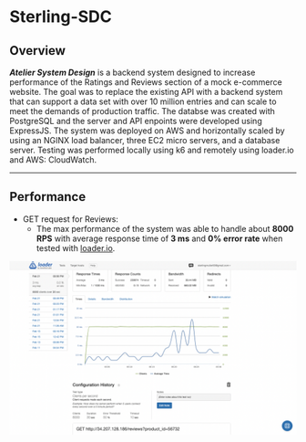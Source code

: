 # Sterling-SDC
## Overview
***Atelier System Design*** is a backend system designed to increase performance of the Ratings and Reviews section of a mock e-commerce website. The goal was to replace the existing API with a backend system that can support a data set with over 10 million entries and can scale to meet the demands of production traffic. The databse was created with PostgreSQL and the server and API enpoints were developed using ExpressJS. The system was deployed on AWS and horizontally scaled by using an NGINX load balancer, three EC2 micro servers, and a database server. Testing was performed locally using k6 and remotely using loader.io and AWS: CloudWatch.

---
## Performance
- GET request for Reviews:
    - The max performance of the system was able to handle about **8000 RPS** with average response time of **3 ms** and **0% error rate** when tested with [loader.io](https://loader.io/).
<p align="center">
<img src="Loader.io_3instances.png">
</p>
